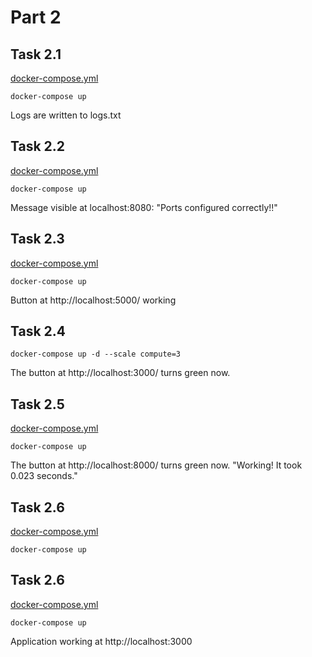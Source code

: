 # Part 2

## Task 2.1

[docker-compose.yml](https://github.com/mshroom/DevOpsWithDocker/blob/master/part2/task-2-1/docker-compose.yml)

`docker-compose up`

Logs are written to logs.txt

## Task 2.2

[docker-compose.yml](https://github.com/mshroom/DevOpsWithDocker/blob/master/part2/task-2-2/docker-compose.yml)

`docker-compose up`

Message visible at localhost:8080: "Ports configured correctly!!"

## Task 2.3

[docker-compose.yml](https://github.com/mshroom/DevOpsWithDocker/blob/master/part2/task-2-3/docker-compose.yml)

`docker-compose up`

Button at http://localhost:5000/ working

## Task 2.4

`docker-compose up -d --scale compute=3`

The button at http://localhost:3000/ turns green now.

## Task 2.5

[docker-compose.yml](https://github.com/mshroom/DevOpsWithDocker/blob/master/part2/task-2-5/docker-compose.yml)

`docker-compose up`

The button at http://localhost:8000/ turns green now. "Working! It took 0.023 seconds."

## Task 2.6

[docker-compose.yml](https://github.com/mshroom/DevOpsWithDocker/blob/master/part2/task-2-6/docker-compose.yml)

`docker-compose up`

## Task 2.6

[docker-compose.yml](https://github.com/mshroom/DevOpsWithDocker/blob/master/part2/task-2-7/docker-compose.yml)

`docker-compose up`

Application working at http://localhost:3000



